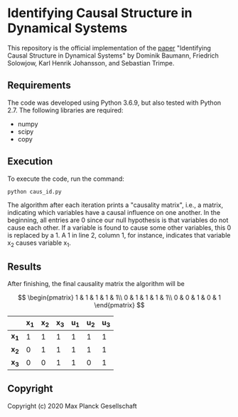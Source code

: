 # Identifying Causal Structure in Dynamical Systems

This repository is the official implementation of the [paper](https://arxiv.org/abs/2006.03906) "Identifying Causal Structure in Dynamical Systems" by Dominik Baumann, Friedrich Solowjow, Karl Henrik Johansson, and Sebastian Trimpe. 

## Requirements

The code was developed using Python 3.6.9, but also tested with Python 2.7. The following libraries are required:

* numpy
* scipy
* copy

## Execution

To execute the code, run the command:

```
python caus_id.py
```

The algorithm after each iteration prints a "causality matrix", i.e., a matrix, indicating which variables have a causal influence on one another. In the beginning, all entries are 0 since our null hypothesis is that variables do not cause each other. If a variable is found to cause some other variables, this 0 is replaced by a 1. A 1 in line 2, column 1, for instance, indicates that variable x<sub>2</sub> causes variable x<sub>1</sub>.

## Results

After finishing, the final causality matrix the algorithm will be

$$
\begin{pmatrix}
1 & 1 & 1 & 1 & 1\\
0 & 1 & 1 & 1 & 1\\
0 & 0 & 1 & 0 & 1
\end{pmatrix}
$$

| | x<sub>1</sub> | x<sub>2</sub> | x<sub>3</sub> | u<sub>1</sub> | u<sub>2</sub> | u<sub>3</sub>|
| --- | --- | --- | --- | --- | --- | --- |
| **x<sub>1</sub>** | 1 | 1 | 1 | 1 | 1 | 1|
| **x<sub>2</sub>** | 0 | 1 | 1 | 1 | 1 | 1|
| **x<sub>3</sub>** | 0 | 0 | 1 | 1 | 0 | 1|

## Copyright

Copyright (c) 2020 Max Planck Gesellschaft
